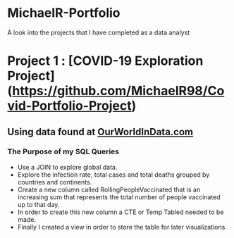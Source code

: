 # MichaelR-Portfolio 
A look into the projects that I have completed as a data analyst

# Project 1 : [COVID-19 Exploration Project] (https://github.com/MichaelR98/Covid-Portfolio-Project)
## Using data found at [OurWorldInData.com](https://ourworldindata.org/covid-deaths)
### The Purpose of my SQL Queries
* Use a JOIN to explore global data.
* Explore the infection rate, total cases and total deaths grouped by countries and continents.
* Create a new column called RollingPeopleVaccinated that is an increasing sum that represents the total number of people vaccinated up to that day.
* In order to create this new column a CTE or Temp Tabled needed to be made.
* Finally I created a view in order to store the table for later visualizations.
